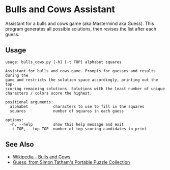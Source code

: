 # Bulls and Cows Assistant

Assistant for a bulls and cows game (aka Mastermind aka Guess).
This program generates all possible solutions, then revises the
list after each guess.

## Usage

```
usage: bulls_cows.py [-h] [-t TOP] alphabet squares

Assistant for bulls and cows game. Prompts for guesses and results during the
game and restricts the solution space accordingly, printing out the top-
scoring remaining solutions. Solutions with the least number of unique
characters / colors score the highest.

positional arguments:
  alphabet           characters to use to fill in the squares
  squares            number of squares in each guess

options:
  -h, --help         show this help message and exit
  -t TOP, --top TOP  number of top scoring candidates to print
```

## See Also

* [Wikipedia - Bulls and Cows](https://en.wikipedia.org/wiki/Bulls_and_Cows)
* [Guess, from Simon Tatham's Portable Puzzle Collection](https://www.chiark.greenend.org.uk/~sgtatham/puzzles/js/guess.html)
